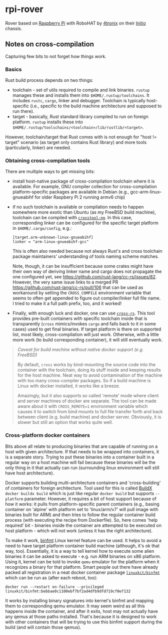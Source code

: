 # rpi-rover
Rover based on [Raspberry Pi](https://www.raspberrypi.org/) with RoboHAT by [4tronix](https://shop.4tronix.co.uk/) on their [Initio](https://shop.4tronix.co.uk/products/4tronix-initio-4wd-robotics-chassis?_pos=8&_sid=d1c1fd944&_ss=r&variant=37105116737) chassis.

## Notes on cross-compilation

Capturing few bits to not forget how things work.

### Basics

Rust build process depends on two things:
 - toolchain - set of utils required to compile and link binaries. `rustup` manages these and installs them into `$HOME/.rustup/toolchains`. It includes `rustc`, `cargo`, linker and debugger. Toolchain is typically host-specific (i.e., specific to the build machine architecture and supposed to run there).
 - target - basically, Rust standard library compiled to run on foreign platform. `rustup` installs these into `$HOME/.rustup/toolschains/<toolchain>/lib/rustlib/<target>`.

However, toolchain/target that Rust comes with is not enough for "host != target" scenario (as target only contains Rust library) and more tools (particularly, linker) are needed.

### Obtaining cross-compilation tools

There are multiple ways to get missing bits:
 - install host-native package of cross-compilation toolchain where it is available. For example, GNU compiler collection for cross-compilation platform-specific packages are available in Debian (e.g., gcc-arm-linux-gnueabihf for older Raspbery Pi 2 running armv6 chip)
 - if no such toolchain is available or compilation needs to happen somewhere more exotic than Ubuntu (as my FreeBSD build machine), toolchain can be compiled with [`crosstool-ng`](https://crosstool-ng.github.io/). In this case, corresponding linker can be configured for the specific target platform in `$HOME/.cargo/config`, e.g.:
   ```
   [target.arm-unknown-linux-gnueabihf]
   linker = "arm-linux-gnueabihf-gcc"
   ```
   This is often also needed because not always Rust's and cross toolchain package maintainers' understanding of tools naming scheme matches.
   
   Note, though, it can be insufficient because some crates might have their own way of deriving linker name and cargo does not propagate the one configured yet, see https://github.com/rust-lang/cc-rs/issues/82. However, the very same issue links to a merged PR https://github.com/rust-lang/cc-rs/pull/106 that can be used as workaround by setting the `CROSS_COMPILE` environment variable that seems to often get appended to figure out compiler/linker full file name. I tried to make it a full path prefix, too, and it worked!
 - Finally, with enough luck and docker, one can use [`cross-rs`](https://github.com/cross-rs/cross). This tool provides pre-built containers with specific toolchain inside that is transparently (`cross` mimics/invokes `cargo` and falls back to it in some cases) used to get final binaries. If target platform is there on supported list, most likely, cross-compilation will just work. Otherwise, with a little more work (to build corresponding container), it will still eventually work.
> *Caveat for build machine without native docker support (e.g. FreeBSD)*
> 
> By default, `cross` works by bind-mounting the source code into the container with the toolchain, doing its stuff inside and keeping results for the host machine. Neat way to avoid contamination of the machine with too many cross-compiler packages. So if a build machine is Linux with docker installed, it works like a breeze.
> 
> Amazingly, but it also supports so called 'remote' mode where client and server machines of docker are separate. The tool can be made aware about it with `CROSS_REMOTE=1` environment variable which causes it to switch from bind mounts to full file transfer forth and back between client (e.g. build machine) and docker server. Obviously, it is slower but still an option that works quite well.

### Cross-platform docker containers
Bits above all relate to producing binaries that are capable of running on a host with given architecture. If that needs to be wrapped into containers, it is a separate story. Trying to put these binaries into a container built in a regular way on a host machine will fail because these binaries will be the only thing in it that actually can run (surrounding linux environment will still have host architecture).

Docker supports building multi-architecture containers and 'cross-building' of containers for foreign architecture. Tool used for this is called [BuildX](https://docs.docker.com/build/buildx/install/) `docker buildx build` which is just like regular `docker build` but supports `--platform` parameter. However, it requires a bit of host support because of how it works: it pulls from platform-specific parent containers (e.g., basing container on 'alpine' with platform set to 'linux/arm/v7' will pull image with binaries built for ARM) and then tries to follow the regular container build process (with executing the recipe from Dockerfile). So, here comes 'help required' bit - binaries inside the container are attempted to be executed on host platform - which will not work (unless it has the right architecture).

To make it work, [binfmt](https://en.wikipedia.org/wiki/Binfmt_misc) Linux kernel feature can be used. It helps to avoid a need to have target platform container build machine (although, it's ok that way, too). Essentially, it is a way to tell kernel how to execute some alien binaries it can be asked to execute - e.g. run ARM binaries on x86 platform. Using it, kernel can be told to invoke `qemu` emulator for the platform when it recognizes a binary for that platform.
Smart people out there have already packed all registration in a neat docker container package [`linuxkit/binfmt`](https://hub.docker.com/r/linuxkit/binfmt/) which can be run as (after each reboot, too):
```shell
docker run --restart on-failure --privileged linuxkit/binfmt:bebbae0c1100ebf7bf2ad4dfb9dfd719cf0ef132
```
It works by installing binary signatures into kernel's binfmt and mapping them to corresponding qemu emulator. It may seem weird as all this happens inside the container, and after it exits, host may not actually have any qemus at those paths installed. That's because it is designed to work with other containers that will be trying to use this binfmt support during the build (and will contain those qemus).
